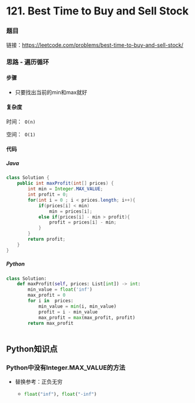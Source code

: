 

# 121. Best Time to Buy and Sell Stock

### 题目

链接：https://leetcode.com/problems/best-time-to-buy-and-sell-stock/



### 思路 - 遍历循环

#### 步骤

- 只要找出当前的min和max就好



#### 复杂度

时间：` O(n)`

空间：` O(1)`



#### 代码

##### Java

```java
class Solution {
    public int maxProfit(int[] prices) {
        int min = Integer.MAX_VALUE;
        int profit = 0;
        for(int i = 0 ; i < prices.length; i++){
            if(prices[i] < min)
                min = prices[i];
            else if(prices[i] - min > profit){
                profit = prices[i] - min;
            }
        }
        return profit;
    }
}
```



##### Python

```python
class Solution:
    def maxProfit(self, prices: List[int]) -> int:
        min_value = float('inf')
        max_profit = 0
        for i in  prices:
            min_value = min(i, min_value)
            profit = i - min_value
            max_profit = max(max_profit, profit)
        return max_profit
        
```



## Python知识点

### Python中没有Integer.MAX_VALUE的方法

- 替换参考：正负无穷

  - ```python
    float("inf"), float("-inf")
    ```